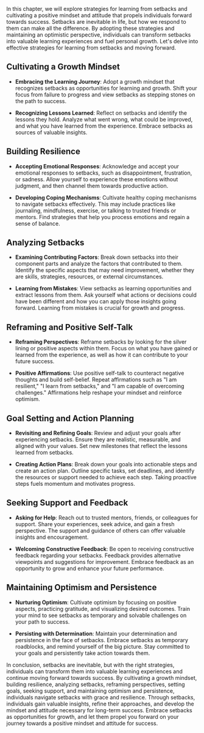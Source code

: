 
In this chapter, we will explore strategies for learning from setbacks and cultivating a positive mindset and attitude that propels individuals forward towards success. Setbacks are inevitable in life, but how we respond to them can make all the difference. By adopting these strategies and maintaining an optimistic perspective, individuals can transform setbacks into valuable learning experiences and fuel personal growth. Let's delve into effective strategies for learning from setbacks and moving forward.

Cultivating a Growth Mindset
----------------------------

* **Embracing the Learning Journey**: Adopt a growth mindset that recognizes setbacks as opportunities for learning and growth. Shift your focus from failure to progress and view setbacks as stepping stones on the path to success.

* **Recognizing Lessons Learned**: Reflect on setbacks and identify the lessons they hold. Analyze what went wrong, what could be improved, and what you have learned from the experience. Embrace setbacks as sources of valuable insights.

Building Resilience
-------------------

* **Accepting Emotional Responses**: Acknowledge and accept your emotional responses to setbacks, such as disappointment, frustration, or sadness. Allow yourself to experience these emotions without judgment, and then channel them towards productive action.

* **Developing Coping Mechanisms**: Cultivate healthy coping mechanisms to navigate setbacks effectively. This may include practices like journaling, mindfulness, exercise, or talking to trusted friends or mentors. Find strategies that help you process emotions and regain a sense of balance.

Analyzing Setbacks
------------------

* **Examining Contributing Factors**: Break down setbacks into their component parts and analyze the factors that contributed to them. Identify the specific aspects that may need improvement, whether they are skills, strategies, resources, or external circumstances.

* **Learning from Mistakes**: View setbacks as learning opportunities and extract lessons from them. Ask yourself what actions or decisions could have been different and how you can apply those insights going forward. Learning from mistakes is crucial for growth and progress.

Reframing and Positive Self-Talk
--------------------------------

* **Reframing Perspectives**: Reframe setbacks by looking for the silver lining or positive aspects within them. Focus on what you have gained or learned from the experience, as well as how it can contribute to your future success.

* **Positive Affirmations**: Use positive self-talk to counteract negative thoughts and build self-belief. Repeat affirmations such as "I am resilient," "I learn from setbacks," and "I am capable of overcoming challenges." Affirmations help reshape your mindset and reinforce optimism.

Goal Setting and Action Planning
--------------------------------

* **Revisiting and Refining Goals**: Review and adjust your goals after experiencing setbacks. Ensure they are realistic, measurable, and aligned with your values. Set new milestones that reflect the lessons learned from setbacks.

* **Creating Action Plans**: Break down your goals into actionable steps and create an action plan. Outline specific tasks, set deadlines, and identify the resources or support needed to achieve each step. Taking proactive steps fuels momentum and motivates progress.

Seeking Support and Feedback
----------------------------

* **Asking for Help**: Reach out to trusted mentors, friends, or colleagues for support. Share your experiences, seek advice, and gain a fresh perspective. The support and guidance of others can offer valuable insights and encouragement.

* **Welcoming Constructive Feedback**: Be open to receiving constructive feedback regarding your setbacks. Feedback provides alternative viewpoints and suggestions for improvement. Embrace feedback as an opportunity to grow and enhance your future performance.

Maintaining Optimism and Persistence
------------------------------------

* **Nurturing Optimism**: Cultivate optimism by focusing on positive aspects, practicing gratitude, and visualizing desired outcomes. Train your mind to see setbacks as temporary and solvable challenges on your path to success.

* **Persisting with Determination**: Maintain your determination and persistence in the face of setbacks. Embrace setbacks as temporary roadblocks, and remind yourself of the big picture. Stay committed to your goals and persistently take action towards them.

In conclusion, setbacks are inevitable, but with the right strategies, individuals can transform them into valuable learning experiences and continue moving forward towards success. By cultivating a growth mindset, building resilience, analyzing setbacks, reframing perspectives, setting goals, seeking support, and maintaining optimism and persistence, individuals navigate setbacks with grace and resilience. Through setbacks, individuals gain valuable insights, refine their approaches, and develop the mindset and attitude necessary for long-term success. Embrace setbacks as opportunities for growth, and let them propel you forward on your journey towards a positive mindset and attitude for success.
